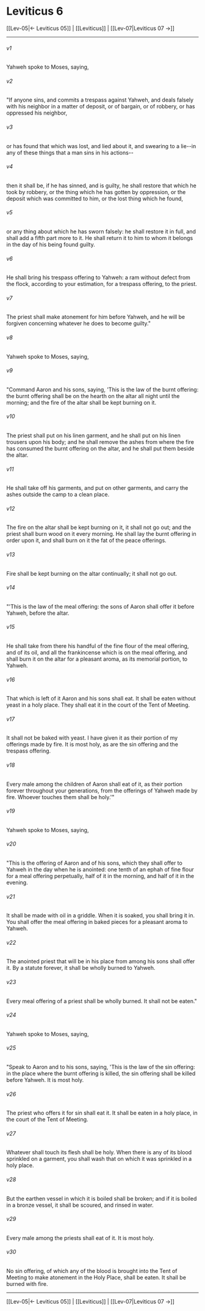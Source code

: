 # Leviticus 6

[[Lev-05|← Leviticus 05]] | [[Leviticus]] | [[Lev-07|Leviticus 07 →]]
***



###### v1 
Yahweh spoke to Moses, saying, 

###### v2 
"If anyone sins, and commits a trespass against Yahweh, and deals falsely with his neighbor in a matter of deposit, or of bargain, or of robbery, or has oppressed his neighbor, 

###### v3 
or has found that which was lost, and lied about it, and swearing to a lie--in any of these things that a man sins in his actions-- 

###### v4 
then it shall be, if he has sinned, and is guilty, he shall restore that which he took by robbery, or the thing which he has gotten by oppression, or the deposit which was committed to him, or the lost thing which he found, 

###### v5 
or any thing about which he has sworn falsely: he shall restore it in full, and shall add a fifth part more to it. He shall return it to him to whom it belongs in the day of his being found guilty. 

###### v6 
He shall bring his trespass offering to Yahweh: a ram without defect from the flock, according to your estimation, for a trespass offering, to the priest. 

###### v7 
The priest shall make atonement for him before Yahweh, and he will be forgiven concerning whatever he does to become guilty." 

###### v8 
Yahweh spoke to Moses, saying, 

###### v9 
"Command Aaron and his sons, saying, 'This is the law of the burnt offering: the burnt offering shall be on the hearth on the altar all night until the morning; and the fire of the altar shall be kept burning on it. 

###### v10 
The priest shall put on his linen garment, and he shall put on his linen trousers upon his body; and he shall remove the ashes from where the fire has consumed the burnt offering on the altar, and he shall put them beside the altar. 

###### v11 
He shall take off his garments, and put on other garments, and carry the ashes outside the camp to a clean place. 

###### v12 
The fire on the altar shall be kept burning on it, it shall not go out; and the priest shall burn wood on it every morning. He shall lay the burnt offering in order upon it, and shall burn on it the fat of the peace offerings. 

###### v13 
Fire shall be kept burning on the altar continually; it shall not go out. 

###### v14 
"'This is the law of the meal offering: the sons of Aaron shall offer it before Yahweh, before the altar. 

###### v15 
He shall take from there his handful of the fine flour of the meal offering, and of its oil, and all the frankincense which is on the meal offering, and shall burn it on the altar for a pleasant aroma, as its memorial portion, to Yahweh. 

###### v16 
That which is left of it Aaron and his sons shall eat. It shall be eaten without yeast in a holy place. They shall eat it in the court of the Tent of Meeting. 

###### v17 
It shall not be baked with yeast. I have given it as their portion of my offerings made by fire. It is most holy, as are the sin offering and the trespass offering. 

###### v18 
Every male among the children of Aaron shall eat of it, as their portion forever throughout your generations, from the offerings of Yahweh made by fire. Whoever touches them shall be holy.'" 

###### v19 
Yahweh spoke to Moses, saying, 

###### v20 
"This is the offering of Aaron and of his sons, which they shall offer to Yahweh in the day when he is anointed: one tenth of an ephah of fine flour for a meal offering perpetually, half of it in the morning, and half of it in the evening. 

###### v21 
It shall be made with oil in a griddle. When it is soaked, you shall bring it in. You shall offer the meal offering in baked pieces for a pleasant aroma to Yahweh. 

###### v22 
The anointed priest that will be in his place from among his sons shall offer it. By a statute forever, it shall be wholly burned to Yahweh. 

###### v23 
Every meal offering of a priest shall be wholly burned. It shall not be eaten." 

###### v24 
Yahweh spoke to Moses, saying, 

###### v25 
"Speak to Aaron and to his sons, saying, 'This is the law of the sin offering: in the place where the burnt offering is killed, the sin offering shall be killed before Yahweh. It is most holy. 

###### v26 
The priest who offers it for sin shall eat it. It shall be eaten in a holy place, in the court of the Tent of Meeting. 

###### v27 
Whatever shall touch its flesh shall be holy. When there is any of its blood sprinkled on a garment, you shall wash that on which it was sprinkled in a holy place. 

###### v28 
But the earthen vessel in which it is boiled shall be broken; and if it is boiled in a bronze vessel, it shall be scoured, and rinsed in water. 

###### v29 
Every male among the priests shall eat of it. It is most holy. 

###### v30 
No sin offering, of which any of the blood is brought into the Tent of Meeting to make atonement in the Holy Place, shall be eaten. It shall be burned with fire.

***
[[Lev-05|← Leviticus 05]] | [[Leviticus]] | [[Lev-07|Leviticus 07 →]]
